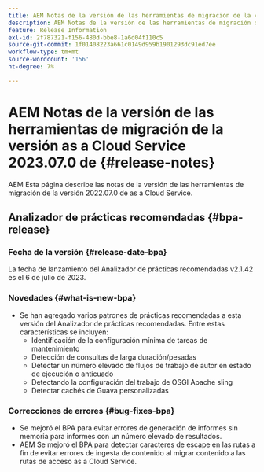 ```yaml
---
title: AEM Notas de la versión de las herramientas de migración de la versión as a Cloud Service 2023.07.0 de
description: AEM Notas de la versión de las herramientas de migración de la versión as a Cloud Service 2022.07.0 de
feature: Release Information
exl-id: 2f787321-f156-480d-bbe8-1a6d04f110c5
source-git-commit: 1f01408223a661c0149d959b1901293dc91ed7ee
workflow-type: tm+mt
source-wordcount: '156'
ht-degree: 7%

---
```


# AEM Notas de la versión de las herramientas de migración de la versión as a Cloud Service 2023.07.0 de {#release-notes}

AEM Esta página describe las notas de la versión de las herramientas de migración de la versión 2022.07.0 de as a Cloud Service.

## Analizador de prácticas recomendadas {#bpa-release}

### Fecha de la versión {#release-date-bpa}

La fecha de lanzamiento del Analizador de prácticas recomendadas v2.1.42 es el 6 de julio de 2023.

### Novedades {#what-is-new-bpa}

* Se han agregado varios patrones de prácticas recomendadas a esta versión del Analizador de prácticas recomendadas. Entre estas características se incluyen:
   * Identificación de la configuración mínima de tareas de mantenimiento
   * Detección de consultas de larga duración/pesadas
   * Detectar un número elevado de flujos de trabajo de autor en estado de ejecución o anticuado
   * Detectando la configuración del trabajo de OSGI Apache sling
   * Detectar cachés de Guava personalizadas

### Correcciones de errores {#bug-fixes-bpa}

* Se mejoró el BPA para evitar errores de generación de informes sin memoria para informes con un número elevado de resultados.
* AEM Se mejoró el BPA para detectar caracteres de escape en las rutas a fin de evitar errores de ingesta de contenido al migrar contenido a las rutas de acceso as a Cloud Service.
